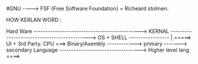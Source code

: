 #GNU ----> FSF {Free Software Foundation} = Richeard stolmen.

HOW KERLAN WORD :

Hard Ware ---------------------------------------------> KERNAL --------------------------------------------> OS + SHELL ----------------- | =====> UI + 3rd Party.
CPU ===> Binary/Asembly ------------> primary -------> secondary Language ----------------------------------> Higher level lang ====>

<!-- Y: -->
<!------------------------------------------------------------------------------------------------------------------------->
<!--                                                                                                                      -->
<!--                                                                                                                      -->
<!--                                                                                                                      -->
<!--                        POST => (power on self test.)                                                                 -->
<!--                         ||                                                                                           -->
<!--                         \\                                                                                           -->
<!--                  (ROM) BIOS/UEFI (basic input output system)                                                         -->
<!--                         ||                                                                                           -->
<!--                         \\                                                                                           -->
<!--                        SEMOS (clock+bios copy+changable settings + battery)                                          -->
<!--                         ||                                                                                           -->
<!--                         \\                                                                                           -->
<!--            |---------- MBR (master boot recovery) -chicken add Problem                                               -->
<!--            \                                                                                                         -->
<!--            |-----==> INIT-Ram-FS (grub location.)                                                                    -->
<!--                         ||                                                                                           -->
<!--                         \\                                                                                           -->
<!--    (Li-Lo)   ---- > GRUB (grand unix boot loader )                                                                   -->
<!--                                                                                                                      -->
<!--                                                                                                                      -->
<!--                                                                                                                      -->
<!--                                                                                                                      -->
<!--                                                                                                                      -->
<!--                                                                                                                      -->
<!--                                                                                                                      -->
<!--                                                                                                                      -->
<!--                                                                                                                      -->
<!--                                                                                                                      -->
<!--                                                                                                                      -->
<!--                                  -->
<!-- |  |  |  |  |  |  |  |  |  |  | -->
<!-- +--+--+--+--+--+--+--+--+--+--+ -->
